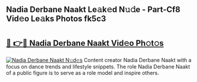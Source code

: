 ## Nadia Derbane Naakt Le𝚊k𝚎d N𝚞𝚍e - Part-Cf8 Vid𝚎o Le𝚊ks Photos fk5c3

# <h2><a href="http://fb4irp9.evod.top/?m=Nadia+Derbane+Naakt">🔗 👉🔴 Nadia Derbane Naakt Vid𝚎o Ph𝚘t𝚘s</a></h2>

[![Nadia Derbane Naakt N𝚞d𝚎s](https://i.imgur.com/8V9OHl7.gif)](http://fb4irp9.evod.top/?m=Nadia+Derbane+Naakt)
Content creator Nadia Derbane Naakt with a focus on dance trends and lifestyle snippets. The role Nadia Derbane Naakt of a public figure is to serve as a role model and inspire others. 
